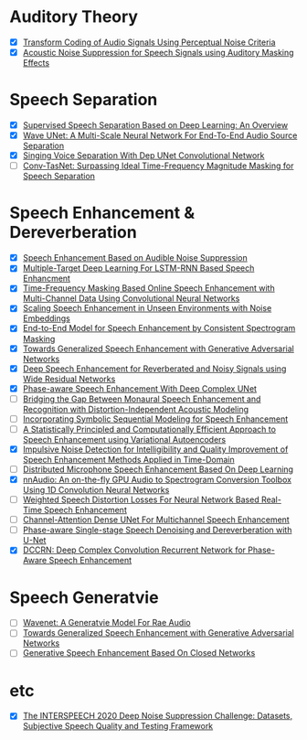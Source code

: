 # Auditory Theory
- [x] [Transform Coding of Audio Signals Using Perceptual Noise Criteria](https://ieeexplore.ieee.org/document/608/)
- [x] [Acoustic Noise Suppression for Speech Signals using Auditory Masking Effects](http://www-mmsp.ece.mcgill.ca/MMSP/Theses/2001/ThiemannT2001.pdf)
# Speech Separation
- [x] [Supervised Speech Separation Based on Deep Learning: An Overview](https://arxiv.org/abs/1708.07524)  
- [x] [Wave UNet: A Multi-Scale Neural Network For End-To-End Audio Source Separation](https://arxiv.org/abs/1806.03185)  
- [x] [Singing Voice Separation With Dep UNet Convolutional Network](https://ejhumphrey.com/assets/pdf/jansson2017singing.pdf)
- [ ] [Conv-TasNet: Surpassing Ideal Time-Frequency Magnitude Masking for Speech Separation](https://arxiv.org/abs/1809.07454)
# Speech Enhancement & Dereverberation
- [x] [Speech Enhancement Based on Audible Noise Suppression](https://ieeexplore.ieee.org/document/641296)
- [x] [Multiple-Target Deep Learning For LSTM-RNN Based Speech Enhancment](https://ieeexplore.ieee.org/document/7895577)
- [x] [Time-Frequency Masking Based Online Speech Enhancement with Multi-Channel Data Using Convolutional Neural Networks](https://ieeexplore.ieee.org/document/8521346)
- [x] [Scaling Speech Enhancement in Unseen Environments with Noise Embeddings](https://arxiv.org/abs/1810.12757)  
- [x] [End-to-End Model for Speech Enhancement by Consistent Spectrogram Masking](https://arxiv.org/abs/1901.00295)  
- [x] [Towards Generalized Speech Enhancement with Generative Adversarial Networks](https://arxiv.org/abs/1904.03418)  
- [x] [Deep Speech Enhancement for Reverberated and Noisy Signals using Wide Residual Networks](https://arxiv.org/abs/1901.00660)  
- [x] [Phase-aware Speech Enhancement With Deep Complex UNet](https://openreview.net/forum?id=SkeRTsAcYm)
- [ ] [Bridging the Gap Between Monaural Speech Enhancement and Recognition with Distortion-Independent Acoustic Modeling](https://arxiv.org/abs/1903.04567)
- [ ] [Incorporating Symbolic Sequential Modeling for Speech Enhancement](https://arxiv.org/abs/1904.13142)
- [ ] [A Statistically Principled and Computationally Efficient Approach to Speech Enhancement using Variational Autoencoders](https://arxiv.org/abs/1905.01209)
- [x] [Impulsive Noise Detection for Intelligibility and Quality Improvement of Speech Enhancement Methods Applied in Time-Domain](https://arxiv.org/abs/1910.02710)
- [ ] [Distributed Microphone Speech Enhancement Based On Deep Learning](https://arxiv.org/abs/1911.08153)
- [x] [nnAudio: An on-the-fly GPU Audio to Spectrogram Conversion Toolbox Using 1D Convolution Neural Networks](https://arxiv.org/abs/1912.12055)
- [ ] [Weighted Speech Distortion Losses For Neural Network Based Real-Time Speech Enhancement](https://arxiv.org/abs/2001.10601)
- [ ] [Channel-Attention Dense UNet For Multichannel Speech Enhancement](https://arxiv.org/abs/2001.11542)
- [ ] [Phase-aware Single-stage Speech Denoising and Dereverberation with U-Net](https://arxiv.org/abs/2006.00687)
- [x] [DCCRN: Deep Complex Convolution Recurrent Network for Phase-Aware Speech Enhancement](https://arxiv.org/abs/2008.00264)
# Speech Generatvie
- [ ] [Wavenet: A Generatvie Model For Rae Audio](https://arxiv.org/abs/1609.03499)  
- [ ] [Towards Generalized Speech Enhancement with Generative Adversarial Networks](https://arxiv.org/abs/1904.03418)
- [ ] [Generative Speech Enhancement Based On Closed Networks](https://arxiv.org/abs/1909.04776)
# etc
- [x] [The INTERSPEECH 2020 Deep Noise Suppression Challenge: Datasets, Subjective Speech Quality and Testing Framework](https://arxiv.org/abs/2001.08662)